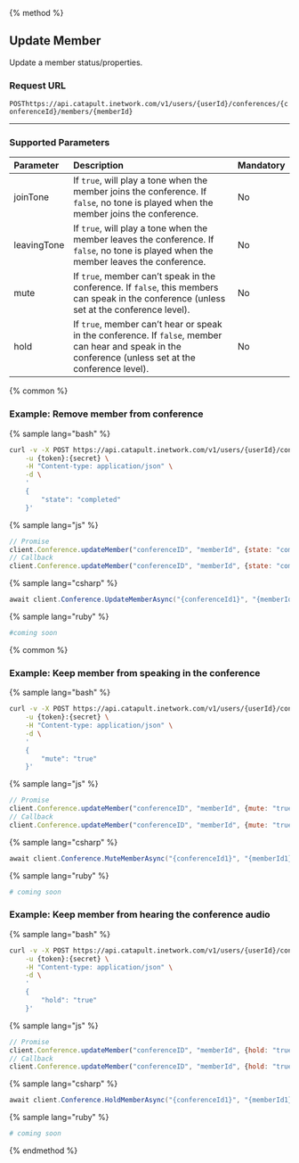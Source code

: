 {% method %}

## Update Member

Update a member status/properties.

### Request URL

<code class="post">POST</code>`https://api.catapult.inetwork.com/v1/users/{userId}/conferences/{conferenceId}/members/{memberId}`

---

### Supported Parameters
| Parameter   | Description                                                                                                                                            | Mandatory |
|:------------|:-------------------------------------------------------------------------------------------------------------------------------------------------------|:----------|
| joinTone    | If `true`, will play a tone when the member joins the conference. If `false`, no tone is played when the member joins the conference.                  | No        |
| leavingTone | If `true`, will play a tone when the member leaves the conference. If `false`, no tone is played when the member leaves the conference.                | No        |
| mute        | If `true`, member can’t speak in the conference. If `false`, this members can speak in the conference (unless set at the conference level).            | No        |
| hold        | If `true`, member can’t hear or speak in the conference. If `false`, member can hear and speak in the conference (unless set at the conference level). | No        |

{% common %}

### Example: Remove member from conference

{% sample lang="bash" %}

```bash
curl -v -X POST https://api.catapult.inetwork.com/v1/users/{userId}/conferences/{conferenceId}/members/{memberId} \
	-u {token}:{secret} \
	-H "Content-type: application/json" \
	-d \
	'
	{
		"state": "completed"
	}'
```

{% sample lang="js" %}

```js
// Promise
client.Conference.updateMember("conferenceID", "memberId", {state: "completed"}).then(function(){});
// Callback
client.Conference.updateMember("conferenceID", "memberId", {state: "completed"}, function(err){});
```

{% sample lang="csharp" %}

```csharp
await client.Conference.UpdateMemberAsync("{conferenceId1}", "{memberId1}", new UpdateMemberData {State = MemberState.Completed});
```

{% sample lang="ruby" %}

```ruby
#coming soon
```

{% common %}

### Example: Keep member from speaking in the conference

{% sample lang="bash" %}

```bash
curl -v -X POST https://api.catapult.inetwork.com/v1/users/{userId}/conferences/{conferenceId}/members/{memberId} \
	-u {token}:{secret} \
	-H "Content-type: application/json" \
	-d \
	'
	{
		"mute": "true"
	}'
```

{% sample lang="js" %}

```js
// Promise
client.Conference.updateMember("conferenceID", "memberId", {mute: "true"}).then(function(){});
// Callback
client.Conference.updateMember("conferenceID", "memberId", {mute: "true"}, function(err){});
```

{% sample lang="csharp" %}

```csharp
await client.Conference.MuteMemberAsync("{conferenceId1}", "{memberId1}", true);
```

{% sample lang="ruby" %}

```ruby
# coming soon
```


### Example: Keep member from hearing the conference audio

{% sample lang="bash" %}

```bash
curl -v -X POST https://api.catapult.inetwork.com/v1/users/{userId}/conferences/{conferenceId}/members/{memberId} \
	-u {token}:{secret} \
	-H "Content-type: application/json" \
	-d \
	'
	{
		"hold": "true"
	}'
```

{% sample lang="js" %}

```js
// Promise
client.Conference.updateMember("conferenceID", "memberId", {hold: "true"}).then(function(){});
// Callback
client.Conference.updateMember("conferenceID", "memberId", {hold: "true"}, function(err){});
```

{% sample lang="csharp" %}

```csharp
await client.Conference.HoldMemberAsync("{conferenceId1}", "{memberId1}", true);
```

{% sample lang="ruby" %}

```ruby
# coming soon
```
{% endmethod %}

